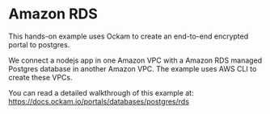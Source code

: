# Amazon RDS

This hands-on example uses Ockam to create an end-to-end encrypted portal to postgres.

We connect a nodejs app in one Amazon VPC with a Amazon RDS managed Postgres database in another Amazon VPC.
The example uses AWS CLI to create these VPCs.

You can read a detailed walkthrough of this example at:
https://docs.ockam.io/portals/databases/postgres/rds
